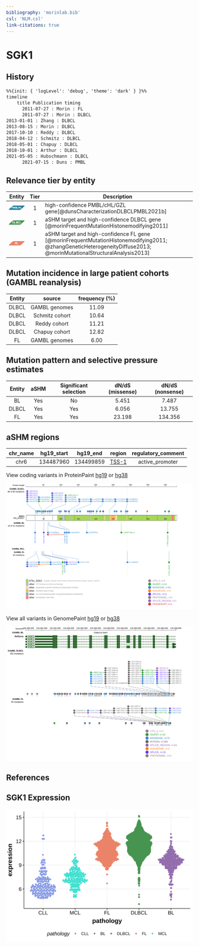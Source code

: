```yaml
---
bibliography: 'morinlab.bib'
csl: 'NLM.csl'
link-citations: true
---
```

# SGK1

## History
```mermaid
%%{init: { 'logLevel': 'debug', 'theme': 'dark' } }%%
timeline
    title Publication timing
      2011-07-27 : Morin : FL
      2011-07-27 : Morin : DLBCL
2013-01-01 : Zhang : DLBCL
2013-08-15 : Morin : DLBCL
2017-10-10 : Reddy : DLBCL
2018-04-12 : Schmitz : DLBCL
2018-05-01 : Chapuy : DLBCL
2018-10-01 : Arthur : DLBCL
2021-05-05 : Hubschmann : DLBCL
      2021-07-15 : Duns : PMBL
```

## Relevance tier by entity

|Entity|Tier|Description                           |
|:------:|:----:|--------------------------------------|
|![PMBL](images/icons/PMBL_tier1.png)|1|high-confidence PMBL/cHL/GZL gene[@dunsCharacterizationDLBCLPMBL2021b]|
|![DLBCL](images/icons/DLBCL_tier1.png) |1 | aSHM target and high-confidence DLBCL gene            [@morinFrequentMutationHistonemodifying2011]|
|![FL](images/icons/FL_tier1.png)    |1 | aSHM target and high-confidence FL gene               [@morinFrequentMutationHistonemodifying2011; @zhangGeneticHeterogeneityDiffuse2013; @morinMutationalStructuralAnalysis2013]|

## Mutation incidence in large patient cohorts (GAMBL reanalysis)

|Entity|source               |frequency (%)|
|:------:|:---------------------:|:-------------:|
|DLBCL |GAMBL genomes        |11.09        |
|DLBCL |Schmitz cohort       |10.64        |
|DLBCL |Reddy cohort         |11.21        |
|DLBCL |Chapuy cohort        |12.82        |
|FL    |GAMBL genomes        | 6.00        |

## Mutation pattern and selective pressure estimates

|Entity|aSHM|Significant selection|dN/dS (missense)|dN/dS (nonsense)|
|:------:|:----:|:---------------------:|:----------------:|:----------------:|
|BL    |Yes |No                   | 5.451          |  7.487         |
|DLBCL |Yes |Yes                  | 6.056          | 13.755         |
|FL    |Yes |Yes                  |23.198          |134.356         |

## aSHM regions

|chr_name|hg19_start|hg19_end |region                                                                                       |regulatory_comment|
|:--------:|:----------:|:---------:|:---------------------------------------------------------------------------------------------:|:------------------:|
|chr6    |134487960 |134499859|[TSS-1](https://genome.ucsc.edu/s/rdmorin/GAMBL%20hg19?position=chr6%3A134487960%2D134499859)|active_promoter   |



View coding variants in ProteinPaint [hg19](https://morinlab.github.io/LLMPP/GAMBL/SGK1_protein.html)  or [hg38](https://morinlab.github.io/LLMPP/GAMBL/SGK1_protein_hg38.html)

![](images/proteinpaint/SGK1_NM_005627.svg)

View all variants in GenomePaint [hg19](https://morinlab.github.io/LLMPP/GAMBL/SGK1.html)  or [hg38](https://morinlab.github.io/LLMPP/GAMBL/SGK1_hg38.html)

![](images/proteinpaint/SGK1.svg)

## References


## SGK1 Expression
![](images/gene_expression/SGK1_by_pathology.svg)
<!-- ORIGIN: morinFrequentMutationHistonemodifying2011 -->
<!-- FL: morinFrequentMutationHistonemodifying2011 -->
<!-- PMBL: dunsCharacterizationDLBCLPMBL2021b -->
<!-- DLBCL: morinFrequentMutationHistonemodifying2011 -->

